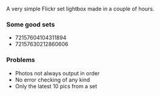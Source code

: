 A very simple Flickr set lightbox made in a couple of hours.

### Some good sets

* 72157604104311894
* 72157630212860606

### Problems

* Photos not always output in order
* No error checking of any kind
* Only the latest 10 pics from a set